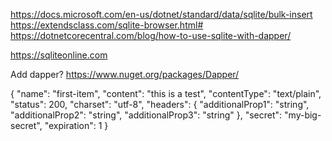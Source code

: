 ﻿https://docs.microsoft.com/en-us/dotnet/standard/data/sqlite/bulk-insert
https://extendsclass.com/sqlite-browser.html#
https://dotnetcorecentral.com/blog/how-to-use-sqlite-with-dapper/

https://sqliteonline.com

Add dapper? https://www.nuget.org/packages/Dapper/


{
  "name": "first-item",
  "content": "this is a test",
  "contentType": "text/plain",
  "status": 200,
  "charset": "utf-8",
  "headers": {
    "additionalProp1": "string",
    "additionalProp2": "string",
    "additionalProp3": "string"
  },
  "secret": "my-big-secret",
  "expiration": 1
}